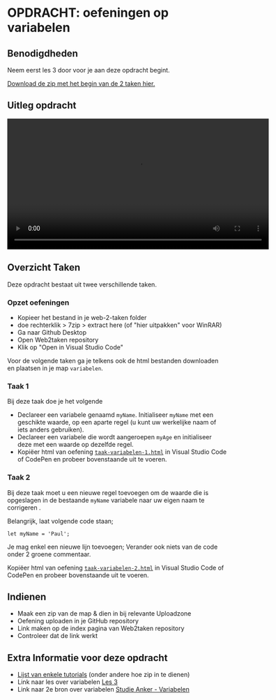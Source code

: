 # OPDRACHT: oefeningen op variabelen

## Benodigdheden

Neem eerst les 3 door voor je aan deze opdracht begint.

[Download de zip met het begin van de 2 taken hier.](https://github.com/Goldflow/website-productie-2/raw/main/opdracht-variabelen/opdracht-variabelen.zip)

## Uitleg opdracht

<video width="600" controls>
<source src="opdracht-variabelen.mkv">
</video>

## Overzicht Taken

Deze opdracht bestaat uit twee verschillende taken.

### Opzet oefeningen
- Kopieer het bestand in je web-2-taken folder
- doe rechterklik > 7zip > extract here (of "hier uitpakken" voor WinRAR)
- Ga naar Github Desktop
- Open Web2taken repository
- Klik op "Open in Visual Studio Code"

Voor de volgende taken ga je telkens ook de html bestanden downloaden en plaatsen in je map `variabelen`.

### Taak 1

Bij deze taak doe je het volgende

- Declareer een variabele genaamd `myName`.
Initialiseer `myName` met een geschikte waarde, op een aparte regel (u kunt uw werkelijke naam of iets anders gebruiken).
- Declareer een variabele die wordt aangeroepen `myAge` en initialiseer deze met een waarde op dezelfde regel.
- Kopiëer html van oefening [`taak-variabelen-1.html`](taak-variabelen-1.html) in Visual Studio Code of CodePen en probeer bovenstaande uit te voeren.

### Taak 2

Bij deze taak moet u een nieuwe regel toevoegen om de waarde die is opgeslagen in de bestaande `myName` variabele naar uw eigen naam te corrigeren .

Belangrijk, laat volgende code staan;

    let myName = 'Paul';

Je mag enkel een nieuwe lijn toevoegen;
Verander ook niets van de code onder 2 groene commentaar.

Kopiëer html van oefening [`taak-variabelen-2.html`](taak-variabelen-2.html) in Visual Studio Code of CodePen en probeer bovenstaande uit te voeren.

## Indienen

- Maak een zip van de map & dien in bij relevante Uploadzone
- Oefening uploaden in je GitHub repository
- Link maken op de index pagina van Web2taken repository
- Controleer dat de link werkt

## Extra Informatie voor deze opdracht

- [Lijst van enkele tutorials](./praktisch-advies) (onder andere hoe zip in te dienen)
- Link naar les over variabelen [Les 3](https://goldflow.github.io/website-productie-2/les_03/)
- Link naar 2e bron over variabelen [Studie Anker - Variabelen](https://www.studieanker.be/js/003-variabelen.html) 